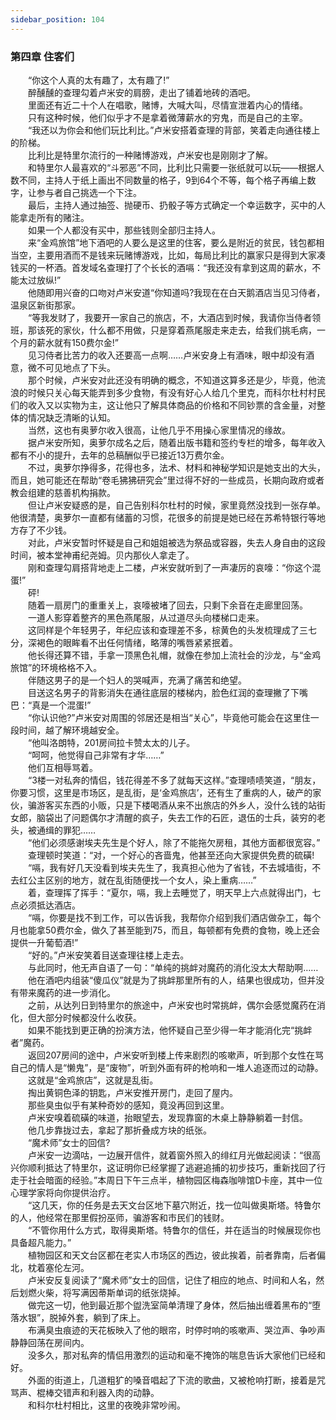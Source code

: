 ```yaml
---
sidebar_position: 104
---
```

### 第四章  住客们  


　　“你这个人真的太有趣了，太有趣了!”  
　　醉醺醺的查理勾着卢米安的肩膀，走出了铺着地砖的酒吧。  
　　里面还有近二十个人在唱歌，赌博，大喊大叫，尽情宣泄着内心的情绪。  
　　只有这种时候，他们似乎才不是拿着微薄薪水的穷鬼，而是自己的主宰。  
　　“我还以为你会和他们玩比利比。”卢米安搭着查理的背部，笑着走向通往楼上的阶梯。  
　　比利比是特里尔流行的一种赌博游戏，卢米安也是刚刚才了解。  
　　和特里尔人最喜欢的“斗邪恶”不同，比利比只需要一张纸就可以玩――根据人数不同，主持人于纸上画出不同数量的格子，9到64个不等，每个格子再编上数字，让参与者自己挑选一个下注。  
　　最后，主持人通过抽签、抛硬币、扔骰子等方式确定一个幸运数字，买中的人能拿走所有的赌注。  
　　如果一个人都没有买中，那些钱则全部归主持人。  
　　来“金鸡旅馆”地下酒吧的人要么是这里的住客，要么是附近的贫民，钱包都相当空，主要用酒而不是钱来玩赌博游戏，比如，每局比利比的赢家只是得到大家凑钱买的一杯酒。首发域名查理打了个长长的酒嗝：“我还没有拿到这周的薪水，不能太过放纵!”  
　　他随即用兴奋的口吻对卢米安道“你知道吗?我现在在白天鹅酒店当见习侍者，温泉区新街那家。  
　　“等我发财了，我要开一家自己的旅店，不，大酒店到时候，我请你当侍者领班，那该死的家伙，什么都不用做，只是穿着燕尾服走来走去，给我们挑毛病，一个月的薪水就有150费尔金!”  
　　见习侍者比苦力的收入还要高一点啊……卢米安身上有酒味，眼中却没有酒意，微不可见地点了下头。  
　　那个时候，卢米安对此还没有明确的概念，不知道这算多还是少，毕竟，他流浪的时候只关心每天能弄到多少食物，有没有好心人给几个里克，而科尔杜村村民们的收入又以实物为主，这让他只了解具体商品的价格和不同钞票的含金量，对整体的情况缺乏清晰的认知。  
　　当然，这也有奥萝尔收入很高，让他几乎不用操心家里情况的缘故。  
　　据卢米安所知，奥萝尔成名之后，随着出版书籍和签约专栏的增多，每年收入都有不小的提升，去年的总稿酬似乎已接近13万费尔金。  
　　不过，奥萝尔挣得多，花得也多，法术、材料和神秘学知识是她支出的大头，而且，她可能还在帮助“卷毛狒狒研究会”里过得不好的一些成员，长期向政府或者教会组建的慈善机构捐款。  
　　但让卢米安疑惑的是，自己告别科尔杜村的时候，家里竟然没找到一张存单。他很清楚，奥萝尔一直都有储蓄的习惯，花很多的前提是她已经在苏希特银行等地方存了不少钱。  
　　对此，卢米安暂时怀疑是自己和姐姐被选为祭品或容器，失去人身自由的这段时间，被本堂神甫纪尧姆。贝内那伙人拿走了。  
　　刚和查理勾肩搭背地走上二楼，卢米安就听到了一声凄厉的哀嚎：“你这个混蛋!”  
　　砰!  
　　随着一扇房门的重重关上，哀嚎被堵了回去，只剩下余音在走廊里回荡。  
　　一道人影穿着整齐的黑色燕尾服，从过道尽头向楼梯口走来。  
　　这同样是个年轻男子，年纪应该和查理差不多，棕黄色的头发梳理成了三七分，深褐色的眼眸看不出任何情绪，略薄的嘴唇紧紧抿着。  
　　他长得还算不错，手拿一顶黑色礼帽，就像在参加上流社会的沙龙，与“金鸡旅馆”的环境格格不入。  
　　伴随这男子的是一个妇人的哭喊声，充满了痛苦和绝望。  
　　目送这名男子的背影消失在通往底层的楼梯内，脸色红润的查理撇了下嘴巴：“真是一个混蛋!”  
　　“你认识他?”卢米安对周围的邻居还是相当“关心”，毕竟他可能会在这里住一段时间，越了解环境越安全。  
　　“他叫洛朗特，201房间拉卡赞太太的儿子。  
　　“呵呵，他觉得自己非常有才华……”  
　　他们互相辱骂着。  
　　“3楼一对私奔的情侣，钱花得差不多了就每天这样。”查理啧啧笑道，“朋友，你要习惯，这里是市场区，是乱街，是‘金鸡旅店’，还有生了重病的人，破产的家伙，骗游客买东西的小贩，只是下楼喝酒从来不出旅店的外乡人，没什么钱的站街女郎，脑袋出了问题偶尔才清醒的疯子，失去工作的石匠，退伍的士兵，装穷的老头，被通缉的罪犯……  
　　“他们必须感谢埃夫先生是个好人，除了不能拖欠房租，其他方面都很宽容。”  
　　查理顿时笑道：“对，一个好心的吝啬鬼，他甚至还向大家提供免费的硫磺!  
　　“嗝，我有好几天没看到埃夫先生了，我真担心他为了省钱，不去城墙街，不去红公主区别的地方，就在乱街随便找一个女人，染上重病……”  
　　着，查理挥了挥手：“夏尔，嗝，我上去睡觉了，明天早上六点就得出门，七点必须抵达酒店。  
　　“嗝，你要是找不到工作，可以告诉我，我帮你介绍到我们酒店做杂工，每个月也能拿50费尔金，做久了甚至能到75，而且，每顿都有免费的食物，晚上还会提供一升葡萄酒!”  
　　“好的。”卢米安笑着目送查理往楼上走去。  
　　与此同时，他无声自语了一句：“单纯的挑衅对魔药的消化没太大帮助啊……  
　　他在酒吧内组装“傻瓜仪”就是为了挑衅那里所有的人，结果也很成功，但并没有带来魔药的进一步消化。  
　　之前，从达列日到特里尔的旅途中，卢米安也时常挑衅，偶尔会感觉魔药在消化，但大部分时候都没什么收获。  
　　如果不能找到更正确的扮演方法，他怀疑自己至少得一年才能消化完“挑衅者”魔药。  
　　返回207房间的途中，卢米安听到楼上传来剧烈的咳嗽声，听到那个女性在骂自己的情人是“懒鬼”，是“废物”，听到外面有砰的枪响和一堆人追逐而过的动静。  
　　这就是“金鸡旅店”，这就是乱街。  
　　掏出黄铜色泽的钥匙，卢米安推开房门，走回了屋内。  
　　那些臭虫似乎有某种奇妙的感知，竟没再回到这里。  
　　卢米安嗅着硫磺的味道，抬眼望去，发现靠窗的木桌上静静躺着一封信。  
　　他几步靠拢过去，拿起了那折叠成方块的纸张。  
　　“魔术师”女士的回信?  
　　卢米安一边滴咕，一边展开信件，就着窗外照入的绯红月光做起阅读：“很高兴你顺利抵达了特里尔，这证明你已经掌握了逃避追捕的初步技巧，重新找回了行走于社会暗面的经验。”本周日下午三点半，植物园区梅森咖啡馆D卡座，其中一位心理学家将向你提供治疗。  
　　“这几天，你的任务是去天文台区地下墓穴附近，找一位叫做奥斯塔。特鲁尔的人，他经常在那里假扮巫师，骗游客和市民们的钱财。  
　　“不管你用什么方式，取得奥斯塔。特鲁尔的信任，并在适当的时候展现你也具备超凡能力。”  
　　植物园区和天文台区都在老实人市场区的西边，彼此挨着，前者靠南，后者偏北，枕着塞伦左河。  
　　卢米安反复阅读了“魔术师”女士的回信，记住了相应的地点、时间和人名，然后划燃火柴，将写满因蒂斯单词的纸张烧掉。  
　　做完这一切，他到最近那个盥洗室简单清理了身体，然后抽出缠着黑布的“堕落水银”，脱掉外套，躺到了床上。  
　　布满臭虫痕迹的天花板映入了他的眼帘，时停时响的咳嗽声、哭泣声、争吵声静静回荡在房间内。  
　　没多久，那对私奔的情侣用激烈的运动和毫不掩饰的喘息告诉大家他们已经和好。  
　　外面的街道上，几道粗犷的嗓音唱起了下流的歌曲，又被枪响打断，接着是咒骂声、棍棒交错声和利器入肉的动静。  
　　和科尔杜村相比，这里的夜晚非常吵闹。  
